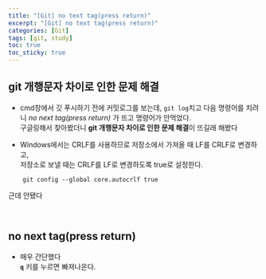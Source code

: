 ```yaml
---
title: "[Git] no text tag(press return)"
excerpt: "[Git] no text tag(press return)"
categories: [Git]
tags: [git, study]
toc: true
toc_sticky: true
---
```


## git 개행문자 차이로 인한 문제 해결

+ cmd창에서 깃 푸시하기 전에 커밋로그를 보는데, `git log`치고 다음 명령어를 치려니 *no next tag(press return)* 가 뜨고 명령어가 안먹었다.  
구글링해서 찾아봤더니 **git 개행문자 차이로 인한 문제 해결**이 뜨길래 해봤다

+ Windows에서는 CRLF를 사용하므로 저장소에서 가져올 때 LF를 CRLF로 변경하고,  
저장소로 보낼 때는 CRLF를 LF로 변경하도록 true로 설정한다.

```
    git config --global core.autocrlf true
```

근데 안됐다

<br/>

## no next tag(press return)

+ 매우 간단했다  
**`q`** 키를 누르면 빠져나온다.
